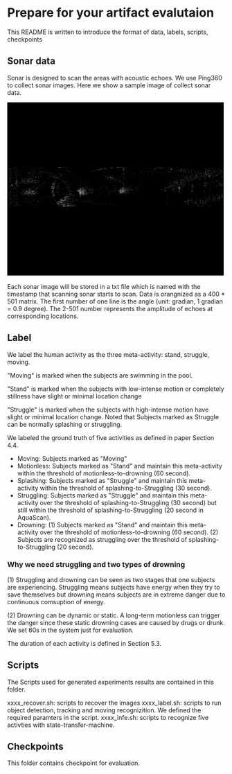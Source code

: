 # Prepare for your artifact evalutaion
This README is written to introduce the format of data, labels, scripts, checkpoints

## Sonar data
Sonar is designed to scan the areas with acoustic echoes. We use Ping360 to collect sonar images. Here we show a sample image of collect sonar data.

![image](https://github.com/xtgg4310/AquaScan_Artifact/blob/main/image_reconstruction/AquaScan_data/figure/sample.png)

Each sonar image will be stored in a txt file which is named with the timestamp that scanning sonar starts to scan. 
Data is orangnized as a 400 * 501 matrix. The first number of one line is the angle (unit: gradian, 1 gradian = 0.9 degree). The 2-501 number represents the amplitude of echoes at corresponding locations.


## Label
We label the human activity as the three meta-activity: stand, struggle, moving. 

"Moving" is marked when the subjects are swimming in the pool.

"Stand" is marked when the subjects with low-intense motion or completely stillness have slight or minimal location change

"Struggle" is marked when the subjects with high-intense motion have slight or minimal location change. Noted that Subjects marked as Struggle can be normally splashing or struggling.

We labeled the ground truth of five activities as defined in paper Section 4.4. 
* Moving: Subjects marked as "Moving"
* Motionless: Subjects marked as "Stand" and maintain this meta-activity within the threshold of motionless-to-drowning (60 second).
* Splashing: Subjects marked as "Struggle" and maintain this meta-activity within the threshold of splashing-to-Struggling (30 second).
* Struggling: Subjects marked as "Struggle" and maintain this meta-activity over the threshold of splashing-to-Struggling (30 second) but still within the threshold of splashing-to-Struggling (20 second in AquaScan).
* Drowning: (1) Subjects marked as "Stand" and maintain this meta-activity over the threshold of motionless-to-drowning (60 second). (2) Subjects are recognized as struggling over the threshold of splashing-to-Struggling (20 second).

### Why we need struggling and two types of drowning
(1) Struggling and drowning can be seen as two stages that one subjects are experiencing. Struggling means subjects have energy when they try to save themselves but drowning means subjects are in extreme danger due to continuous comsuption of energy.

(2) Drowning can be dynamic or static. A long-term motionless can trigger the danger since these static drowning cases are caused by drugs or drunk. We set 60s in the system just for evaluation.

The duration of each activity is defined in Section 5.3. 

## Scripts
The Scripts used for generated experiments results are contained in this folder. 

xxxx_recover.sh: scripts to recover the images
xxxx_label.sh: scripts to run object detection, tracking and moving recognizition. We defined the required paramters in the script.
xxxx_infe.sh: scripts to recognize five activties with state-transfer-machine.

## Checkpoints
This folder contains checkpoint for evaluation.
